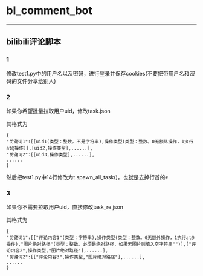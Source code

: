 # bl_comment_bot

_______________________

## bilibili评论脚本

### 1

修改test1.py中的用户名以及密码，进行登录并保存cookies(不要把带用户名和密码的文件分享给别人)

### 2

如果你希望批量拉取用户uid，修改task.json

其格式为

```
{
"关键词1":[[uid1(类型：整数。不是字符串),操作类型(类型：整数。0无额外操作，1执行at@操作)],[uid2,操作类型],......],
"关键词2":[[uid3,操作类型],......],
......
}
```

然后把test1.py中14行修改为t.spawn_all_task()，也就是去掉行首的```#```

### 3

如果你不需要拉取用户uid，直接修改task_re.json

其格式为

```
{
"关键词1":[["评论内容1"(类型：字符串),操作类型(类型：整数。0无额外操作，1执行at@操作),"图片绝对路径"(类型：整数。必须是绝对路径，如果无图片则填入空字符串"")],["评论内容2",操作类型,"图片绝对路径"],......],
"关键词2":[["评论内容3",操作类型,"图片绝对路径"],......],
......
}
```
